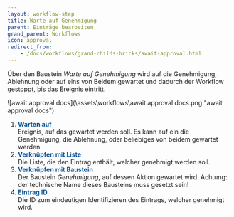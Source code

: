 ```yaml
---
layout: workflow-step
title: Warte auf Genehmigung
parent: Einträge bearbeiten
grand_parent: Workflows
icon: approval
redirect_from:
    - /docs/workflows/grand-childs-bricks/await-approval.html
---
```


Über den Baustein _Warte auf Genehmigung_ wird auf die Genehmigung, Ablehnung oder auf eins von Beidem gewartet und dadurch der Workflow gestoppt, bis das Ereignis eintritt.

![await approval docs](\assets\workflows\await approval docs.png "await approval docs")

1. <span style="color:#0b5394">**Warten auf**</span>  
   Ereignis, auf das gewartet werden soll. Es kann auf ein die Genehmigung, die Ablehnung, oder beliebiges von beidem gewartet werden.
2. <span style="color:#0b5394">**Verknüpfen mit Liste**</span>  
   Die Liste, die den Eintrag enthält, welcher genehmigt werden soll.
3. <span style="color:#0b5394">**Verknüpfen mit Baustein**</span>  
   Der Baustein _Genehmigung_, auf dessen Aktion gewartet wird.
   Achtung: der technische Name dieses Bausteins muss gesetzt sein!
4. <span style="color:#0b5394">**Eintrag ID**</span>  
   Die ID zum eindeutigen Identifizieren des Eintrags, welcher genehmigt wird.
